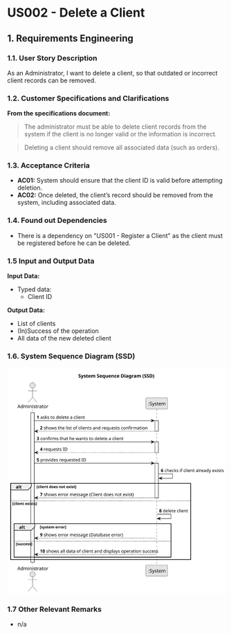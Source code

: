 # US002 - Delete a Client

## 1. Requirements Engineering

### 1.1. User Story Description

As an Administrator, I want to delete a client, so that outdated or incorrect client records can be removed.

### 1.2. Customer Specifications and Clarifications

**From the specifications document:**

>   The administrator must be able to delete client records from the system if the client is no longer valid or the information is incorrect.

>	Deleting a client should remove all associated data (such as orders).

### 1.3. Acceptance Criteria

* **AC01:** System should ensure that the client ID is valid before attempting deletion.
* **AC02:** Once deleted, the client’s record should be removed from the system, including associated data.

### 1.4. Found out Dependencies

* There is a dependency on "US001 - Register a Client" as the client must be registered before he can be deleted.

### 1.5 Input and Output Data

**Input Data:**

* Typed data:
  * Client ID

**Output Data:**
  * List of clients
  * (In)Success of the operation
  * All data of the new deleted client

### 1.6. System Sequence Diagram (SSD)

![System Sequence Diagram](svg/us002-system-sequence-diagram.svg)

### 1.7 Other Relevant Remarks

* n/a